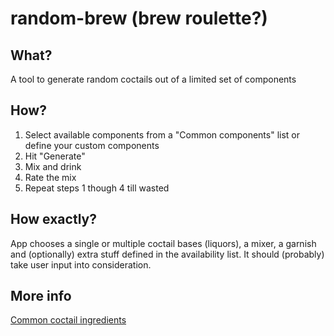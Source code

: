 # random-brew (brew roulette?)

## What?
A tool to generate random coctails out of a limited set of components

## How?
1) Select available components from a "Common components" list or define your custom components
2) Hit "Generate"
3) Mix and drink
4) Rate the mix
5) Repeat steps 1 though 4 till wasted

## How exactly?
App chooses a single or multiple coctail bases (liquors), a mixer, a garnish and (optionally) extra stuff defined in the availability list. It should (probably) take user input into consideration.


## More info
[Common coctail ingredients](https://cocktails.lovetoknow.com/Ingredients_of_Common_Cocktails)